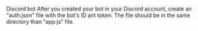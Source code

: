 Discord bot
After you created your bot in your Discord account, create an "auth.json" file with the bot's ID ant token. The file should be in the same directory than "app.js" file.
